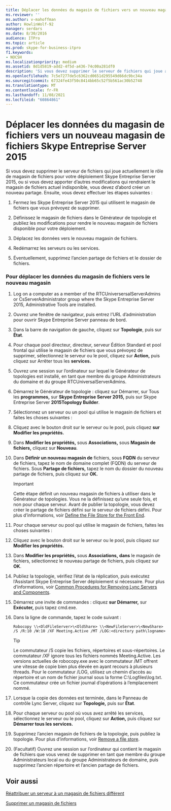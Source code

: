 ```yaml
---
title: Déplacer les données du magasin de fichiers vers un nouveau magasin de fichiers Skype Entreprise Server 2015
ms.reviewer: ''
ms.author: v-mahoffman
author: HowlinWolf-92
manager: serdars
ms.date: 8/30/2016
audience: ITPro
ms.topic: article
ms.prod: skype-for-business-itpro
f1.keywords:
- NOCSH
ms.localizationpriority: medium
ms.assetid: 8d1d5819-add2-4f5d-a436-74c00a281df0
description: 'Si vous devez supprimer le serveur de fichiers qui joue actuellement le rôle de magasin de fichiers pour votre déploiement Skype Entreprise Server 2015, ou si vous devez apporter d’autres modifications qui rendraient le magasin de fichiers actuel indisponible, vous devez d’abord créer un nouveau partage. Ensuite, vous devez effectuer les étapes suivantes :'
ms.openlocfilehash: 7c5e7277de5c6362cd0651d295549d66dc9bc34a
ms.sourcegitcommit: 67324fe43f50c8414bb65c52f5b561ac30b52748
ms.translationtype: MT
ms.contentlocale: fr-FR
ms.lasthandoff: 11/08/2021
ms.locfileid: "60864861"
---
```

# <a name="move-file-store-data-to-a-new-file-store-in-skype-for-business-server-2015"></a>Déplacer les données du magasin de fichiers vers un nouveau magasin de fichiers Skype Entreprise Server 2015

Si vous devez supprimer le serveur de fichiers qui joue actuellement le rôle de magasin de fichiers pour votre déploiement Skype Entreprise Server 2015, ou si vous devez apporter d’autres modifications qui rendraient le magasin de fichiers actuel indisponible, vous devez d’abord créer un nouveau partage. Ensuite, vous devez effectuer les étapes suivantes :

1. Fermez les Skype Entreprise Server 2015 qui utilisent le magasin de fichiers que vous prévoyez de supprimer.

2. Définissez le magasin de fichiers dans le Générateur de topologie et publiez les modifications pour rendre le nouveau magasin de fichiers disponible pour votre déploiement.

3. Déplacez les données vers le nouveau magasin de fichiers.

4. Redémarrez les serveurs ou les services.

5. Éventuellement, supprimez l’ancien partage de fichiers et le dossier de fichiers.

### <a name="to-move-file-store-data-from-one-file-store-to-a-new-file-store"></a>Pour déplacer les données du magasin de fichiers vers le nouveau magasin

1. Log on a computer as a member of the RTCUniversersalServerAdmins or CsServerAdministrator group where the Skype Entreprise Server 2015, Administrative Tools are installed.

2. Ouvrez une fenêtre de navigateur, puis entrez l’URL d’administration pour ouvrir Skype Entreprise Server panneau de bord.

3. Dans la barre de navigation de gauche, cliquez sur **Topologie**, puis sur **État**.

4. Pour chaque pool directeur, directeur, serveur Édition Standard et pool frontal qui utilise le magasin de fichiers que vous prévoyez de supprimer, sélectionnez le serveur ou le pool, cliquez sur **Action,** puis cliquez sur Arrêter tous les **services.**

5. Ouvrez une session sur l’ordinateur sur lequel le Générateur de topologies est installé, en tant que membre du groupe Administrateurs du domaine et du groupe RTCUniversalServerAdmins.

6. Démarrez le Générateur de topologie : cliquez sur Démarrer, sur Tous les **programmes,** sur **Skype Entreprise Server 2015,** puis sur Skype Entreprise Server **2015Topology Builder**.

7. Sélectionnez un serveur ou un pool qui utilise le magasin de fichiers et faites les choses suivantes :

8. Cliquez avec le bouton droit sur le serveur ou le pool, puis cliquez **sur Modifier les propriétés.**

9. Dans **Modifier les propriétés,** sous **Associations,** sous **Magasin de fichiers,** cliquez sur **Nouveau**.

10. Dans **Définir un nouveau magasin de** fichiers, sous **FQDN** du serveur de fichiers, tapez le nom de domaine complet (FQDN) du serveur de fichiers. Sous **Partage de fichiers,** tapez le nom du dossier du nouveau partage de fichiers, puis cliquez sur **OK.**

     > [!IMPORTANT]
     > Cette étape définit un nouveau magasin de fichiers à utiliser dans le Générateur de topologies. Vous ne la définissez qu’une seule fois, et non pour chaque serveur. Avant de publier la topologie, vous devez créer le partage de fichiers défini sur le serveur de fichiers défini. Pour plus d’informations, voir [Define the File Store for the Front End](/previous-versions/office/communications/gg133895(v=ocs.14)).

11. Pour chaque serveur ou pool qui utilise le magasin de fichiers, faites les choses suivantes :

12. Cliquez avec le bouton droit sur le serveur ou le pool, puis cliquez sur **Modifier les propriétés.**

13. Dans **Modifier les propriétés,** sous **Associations,** **dans** le magasin de fichiers, sélectionnez le nouveau partage de fichiers, puis cliquez sur **OK**.

14. Publiez la topologie, vérifiez l’état de la réplication, puis exécutez l’Assistant Skype Entreprise Server déploiement si nécessaire. Pour plus d’informations, voir [Common Procedures for Removing Lync Servers and Components](/previous-versions/office/skype-server-2010/gg195688(v=ocs.14)).

15. Démarrez une invite de commandes : cliquez **sur Démarrer,** sur **Exécuter,** puis tapez cmd.exe.

16. Dans la ligne de commande, tapez le code suivant :

    ```console
    Robocopy \\<OldFileServer>\<OldShare> \\<NewFileServer>\<NewShare> /S /R:10 /W:10 /XF Meeting.Active /MT /LOG:<directory path\logname>
    ```

    > [!TIP]
    > Le commutateur /S copie les fichiers, répertoires et sous-répertoires. Le commutateur /XF ignore tous les fichiers nommés Meeting.Active. Les versions actuelles de robocopy.exe avec le commutateur /MT offrent une vitesse de copie bien plus élevée en ayant recours à plusieurs threads. Pour le commutateur /LOG, utilisez un chemin d’accès au répertoire et un nom de fichier journal sous la forme C:\Logfiles\log.txt. Ce commutateur crée un fichier journal d’opérations à l’emplacement nommé.

17. Lorsque la copie des données est terminée, dans le Panneau de contrôle Lync Server, cliquez sur **Topologie,** puis sur **État**.

18. Pour chaque serveur ou pool où vous avez arrêté les services, sélectionnez le serveur ou le pool, cliquez sur **Action,** puis cliquez sur **Démarrer tous les services.**

19. Supprimez l’ancien magasin de fichiers de la topologie, puis publiez la topologie. Pour plus d’informations, voir [Remove a file store](/previous-versions/office/skype-server-2010/gg195635(v=ocs.14)).

20. (Facultatif) Ouvrez une session sur l’ordinateur qui contient le magasin de fichiers que vous venez de supprimer en tant que membre du groupe Administrateurs local ou du groupe Administrateurs de domaine, puis supprimez l’ancien répertoire et l’ancien partage de fichiers.

## <a name="see-also"></a>Voir aussi

[Réattribuer un serveur à un magasin de fichiers différent](/previous-versions/office/skype-server-2010/gg195633(v=ocs.14))

[Supprimer un magasin de fichiers](/previous-versions/office/skype-server-2010/gg195635(v=ocs.14))